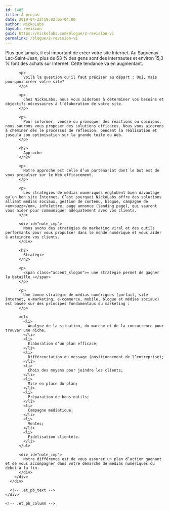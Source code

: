 ```yaml
---
id: 1485
title: À propos
date: 2019-04-22T19:02:05-04:00
author: NickoLabs
layout: revision
guid: https://nickolabs.com/blogue/2-revision-v1
permalink: /blogue/2-revision-v1
---
```

<div class="et_pb_section et_pb_section_519 et_section_regular">
  <div class="et_pb_row et_pb_row_693">
    <div class="et_pb_column et_pb_column_4_4 et_pb_column_1337    et_pb_css_mix_blend_mode_passthrough et-last-child">
      <div class="et_pb_module et_pb_text et_pb_text_686 et_pb_bg_layout_light  et_pb_text_align_left">
        <div class="et_pb_text_inner">
          Plus que jamais, il est important de créer votre site Internet. Au Saguenay-Lac-Saint-Jean, plus de 63 % des gens sont des internautes et environ 15,3 % font des achats sur Internet. Cette tendance va en augmentant.</p> 
          
          <p>
            Voilà la question qu’il faut préciser au départ : Oui, mais pourquoi créer votre site?
          </p>
          
          <p>
            Chez NickoLabs, nous vous aiderons à déterminer vos besoins et objectifs nécessaires à l’élaboration de votre site.
          </p>
          
          <p>
            Pour informer, vendre ou provoquer des réactions ou opinions, nous saurons vous proposer des solutions efficaces. Nous vous aiderons à cheminer dès le processus de réflexion, pendant la réalisation et jusqu’à son optimisation sur la grande toile du Web.
          </p>
          
          <h2>
            Approche
          </h2>
          
          <p>
            Notre approche est celle d’un partenariat dont le but est de vous propulser sur le Web efficacement.
          </p>
          
          <p>
            Les stratégies de médias numériques englobent bien davantage qu’un bon site Internet. C’est pourquoi NickoLabs offre des solutions alliant médias sociaux, gestion de contenu, blogue, campagne de <em>buzz</em>, infolettre, page annonce (landing page), qui sauront vous aider pour communiquer adéquatement avec vos clients.
          </p>
          
          <div id="note_imp">
            Nous avons des stratégies de marketing viral et des outils performants pour vous propulser dans le monde numérique et vous aider à atteindre vos clients.
          </div>
          
          <h2>
            Stratégie
          </h2>
          
          <p>
            <span class="accent_slogan">« une stratégie permet de gagner la bataille »</span>
          </p>
          
          <p>
            Une bonne stratégie de médias numériques (portail, site Internet, e-marketing, e-commerce, mobile, blogue et médias sociaux) est basée sur des principes fondamentaux du marketing :
          </p>
          
          <ul>
            <li>
              Analyse de la situation, du marché et de la concurrence pour trouver une niche;
            </li>
            <li>
              Élaboration d’un plan efficace;
            </li>
            <li>
              Différenciation du message (positionnement de l’entreprise);
            </li>
            <li>
              Choix des moyens pour joindre les clients;
            </li>
            <li>
              Mise en place du plan;
            </li>
            <li>
              Préparation de bons outils;
            </li>
            <li>
              Campagne médiatique;
            </li>
            <li>
              Ventes;
            </li>
            <li>
              Fidélisation clientèle.
            </li>
          </ul>
          
          <div id="note_imp">
            Notre différence est de vous assurer un plan d’action gagnant et de vous accompagner dans votre démarche de médias numériques du début à la fin.
          </div>
        </div>
      </div>
      
      <!-- .et_pb_text -->
    </div>
    
    <!-- .et_pb_column -->
  </div>
  
  <!-- .et_pb_row -->
</div>

<!-- .et_pb_section -->